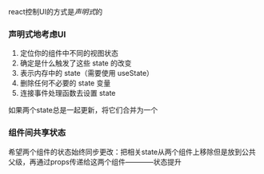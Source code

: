 
react控制UI的方式是*声明式*的

### 声明式地考虑UI
1. 定位你的组件中不同的视图状态
2. 确定是什么触发了这些 state 的改变
2. 表示内存中的 state（需要使用 useState）
3. 删除任何不必要的 state 变量
3. 连接事件处理函数去设置 state

如果两个state总是一起更新，将它们合并为一个


### 组件间共享状态
希望两个组件的状态始终同步更改：把相关state从两个组件上移除但是放到公共父级，再通过props传递给这两个组件————状态提升

